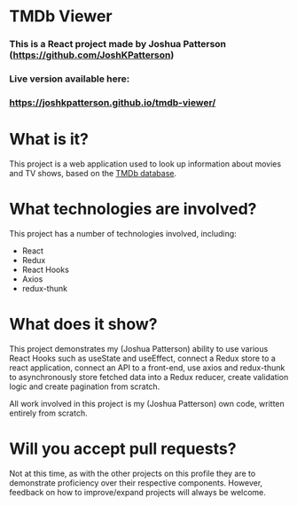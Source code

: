 # TMDb Viewer
### This is a React project made by Joshua Patterson (https://github.com/JoshKPatterson)
### Live version available here:
### https://joshkpatterson.github.io/tmdb-viewer/
# What is it?
This project is a web application used to look up information about movies and TV shows, based on the [TMDb database](https://www.themoviedb.org/?language=en-US).
# What technologies are involved?
This project has a number of technologies involved, including:

 - React
 - Redux
 - React Hooks
 - Axios
 - redux-thunk
# What does it show?
This project demonstrates my (Joshua Patterson) ability to use various React Hooks such as useState and useEffect, connect a Redux store to a react application, connect an API to a front-end, use axios and redux-thunk to asynchronously store fetched data into a Redux reducer, create validation logic and create pagination from scratch.

All work involved in this project is my (Joshua Patterson) own code, written entirely from scratch.
# Will you accept pull requests?
Not at this time, as with the other projects on this profile they are to demonstrate proficiency over their respective components. However, feedback on how to improve/expand projects will always be welcome. 
